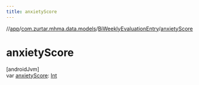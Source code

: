 ```yaml
---
title: anxietyScore
---
```

//[app](../../../index.html)/[com.zurtar.mhma.data.models](../index.html)/[BiWeeklyEvaluationEntry](index.html)/[anxietyScore](anxiety-score.html)



# anxietyScore



[androidJvm]\
var [anxietyScore](anxiety-score.html): [Int](https://kotlinlang.org/api/core/kotlin-stdlib/kotlin/-int/index.html)



